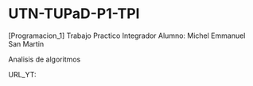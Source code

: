 # UTN-TUPaD-P1-TPI
[Programacion_1] Trabajo Practico Integrador
Alumno: Michel Emmanuel San Martin

Analisis de algoritmos

URL_YT: 
